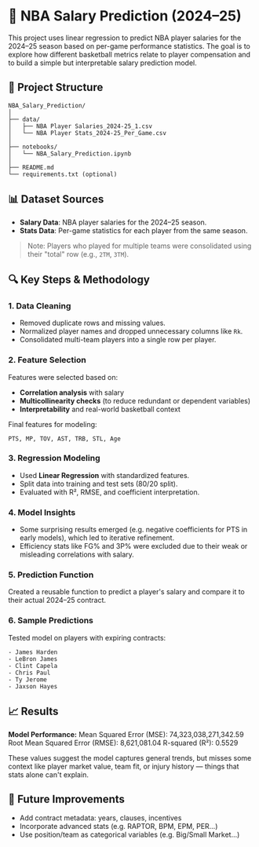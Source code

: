 
# 🏀 NBA Salary Prediction (2024–25)

This project uses linear regression to predict NBA player salaries for the 2024–25 season based on per-game performance statistics. 
The goal is to explore how different basketball metrics relate to player compensation and to build a simple but interpretable salary prediction model.

## 📁 Project Structure

```
NBA_Salary_Prediction/
│
├── data/
│   ├── NBA Player Salaries_2024-25_1.csv
│   └── NBA Player Stats_2024-25_Per_Game.csv
│
├── notebooks/
│   └── NBA_Salary_Prediction.ipynb
│
├── README.md
└── requirements.txt (optional)
```

## 📊 Dataset Sources

- **Salary Data**: NBA player salaries for the 2024–25 season.
- **Stats Data**: Per-game statistics for each player from the same season.

> Note: Players who played for multiple teams were consolidated using their "total" row (e.g., `2TM`, `3TM`).

## 🔍 Key Steps & Methodology

### 1. Data Cleaning
- Removed duplicate rows and missing values.
- Normalized player names and dropped unnecessary columns like `Rk`.
- Consolidated multi-team players into a single row per player.

### 2. Feature Selection
Features were selected based on:
- **Correlation analysis** with salary
- **Multicollinearity checks** (to reduce redundant or dependent variables)
- **Interpretability** and real-world basketball context

Final features for modeling:
```
PTS, MP, TOV, AST, TRB, STL, Age
```

### 3. Regression Modeling
- Used **Linear Regression** with standardized features.
- Split data into training and test sets (80/20 split).
- Evaluated with R², RMSE, and coefficient interpretation.

### 4. Model Insights
- Some surprising results emerged (e.g. negative coefficients for PTS in early models), which led to iterative refinement.
- Efficiency stats like FG% and 3P% were excluded due to their weak or misleading correlations with salary.

### 5. Prediction Function
Created a reusable function to predict a player's salary and compare it to their actual 2024–25 contract.

### 6. Sample Predictions
Tested model on players with expiring contracts:
```
- James Harden
- LeBron James
- Clint Capela
- Chris Paul
- Ty Jerome
- Jaxson Hayes
```

## 📈 Results
**Model Performance:**
Mean Squared Error (MSE): 74,323,038,271,342.59
Root Mean Squared Error (RMSE): 8,621,081.04
R-squared (R²): 0.5529

These values suggest the model captures general trends, but misses some context like player market value, team fit, or injury history — things that stats alone can't explain.

## 📌 Future Improvements
- Add contract metadata: years, clauses, incentives
- Incorporate advanced stats (e.g. RAPTOR, BPM, EPM, PER...)
- Use position/team as categorical variables (e.g. Big/Small Market...)
